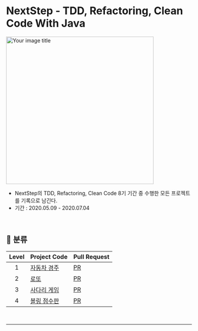 # NextStep - TDD, Refactoring, Clean Code With Java

<img src="https://user-images.githubusercontent.com/56240505/81491942-8164b300-92ce-11ea-97ed-7ae5864d781e.png" alt="Your image title" width="400"/><br>

* NextStep의 TDD, Refactoring, Clean Code 8기 기간 중 수행한 모든 프로젝트를 기록으로 남긴다.
* 기간 : 2020.05.09 - 2020.07.04

<br>

## 📑 분류


| Level | Project Code | Pull Request |
|:---:|:---|:---|
| 1 | [자동차 경주](https://github.com/xlffm3/NEXTSTEP-TDD/tree/master/java-racingcar) | [PR](https://github.com/next-step/java-racingcar/pulls?q=is%3Apr+is%3Aclosed+author%3Axlffm3) |
| 2 | [로또](https://github.com/xlffm3/NEXTSTEP-TDD/tree/master/java-lotto) | [PR](https://github.com/next-step/java-lotto/pulls?q=is%3Apr+is%3Aclosed+author%3Axlffm3) |
| 3 | [사다리 게임](https://github.com/xlffm3/NEXTSTEP-TDD/tree/master/java-ladder) | [PR](https://github.com/next-step/java-ladder/pulls?q=is%3Apr+author%3Axlffm3+is%3Aclosed) |
| 4 | [볼링 점수판](https://github.com/xlffm3/NEXTSTEP-TDD/tree/master/java-bowling) | [PR](https://github.com/next-step/java-bowling/pulls?q=is%3Apr+is%3Aclosed+author%3Axlffm3) |

<br>

---
